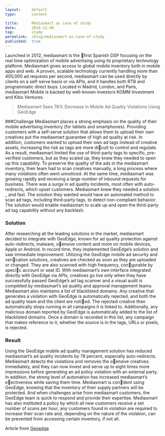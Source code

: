 ```yaml
---
layout:     default
type:       content

title:      Mediasmart as case of study
date:       2016-11-30
tag:        study
permalink:  /blog/mediasmart-as-case-of-study
published:  true
---
```


Launched in 2012, mediasmart is the first Spanish DSP focusing on
the real time optimization of mobile advertising using its proprietary
technology platform. Mediasmart gives access to global mobile
inventory both in mobile apps and web. A proven, scalable
technology currently handling more than 400,000 ad requests per
second, mediasmart can be used directly by clients on a self-serve
basis or via APIs, and it handles both RTB and programmatic direct
buys. Located in Madrid, London, and Paris, mediasmart Mobile is
backed by well-known investors KOMM Investment and Kibo Ventures.

> Mediasmart Sees 78% Decrease in Mobile Ad Quality Violations Using GeoEdge

###Challenge
Mediasmart places a strong emphasis on the quality of their mobile
advertising inventory (for tablets and smartphones). Providing
customers with a self-serve solution that allows them to upload
their own creatives put the mediasmart guarantee of high ad quality
at risk. In addition, customers wanted to upload their own ad tags
instead of creative assets, increasing the risk as tags are more dicult
to control and regulate. As a result, mediasmart limited the use of
third-party tags to specific, pre-verified customers, but as they
scaled up, they knew they needed to open up this capability.
To preserve the quality of the ads in the mediasmart inventory, their
team had to scan creatives manually, a long process where many
violations often went unnoticed. At the same time, mediasmart was
growing rapidly and receiving a large number of inbound requests
for business. There was a surge in ad quality incidents, most often
with auto-redirects, which upset customers. Mediasmart knew they
needed a solution _ and fast.
The solution they wanted would have an automated method to
scan ad tags, including third-party tags, to detect
non-compliant behavior.
The solution would enable mediasmart
to scale up and open the third-party
ad tag capability without any backlash.

### Solution
After researching all the leading solutions in the market, mediasmart
decided to integrate with GeoEdge, known for ad quality protection
against auto-redirects, malware, oensive content and more on
mobile devices, Apple or Android. In record time, they implemented
GeoEdge’s solution and saw immediate improvement.
Utilizing the GeoEdge mobile ad security and verication solutions,
creatives are checked as soon as they are uploaded or changed.
They are also scanned with high frequency, congurable by specic
account or seat ID.
With mediasmart’s own interface integrated directly with GeoEdge
via APIs, creatives go live only when they have successfully passed
GeoEdge’s ad tag scanner and a visual audit is completed by
mediasmart’s ad quality and approval management teams.
Mediasmart also maintains a list of blacklisted domains. Any creative
that generates a violation with GeoEdge is automatically rejected,
and both the ad quality team and the client are notied.
The rejected creative then automatically stops running in all
campaigns it is linked to. Additionally, any malicious domain
reported by GeoEdge is automatically added to the list of blacklisted
domains. Once a domain is recorded in this list, any campaign that
makes reference to it, whether the source is in the tags, URLs or
pixels, is rejected.

### Result
Using the GeoEdge mobile ad quality management solution has
reduced mediasmart’s ad quality incidents by 78 percent, especially
auto-redirects. Mediasmart detects the violations and removes the
oensive creatives immediately, and they can now invest and serve
up to eight times more impressions before generating an ad policy
violation with an external party.
In addition, the strong level of automation has increased
mediasmart’s eectiveness while saving them time.
Mediasmart is condent using GeoEdge, knowing that the inventory
of their supply partners will be protected. And when challenges
arise from mediasmart customers, the GeoEdge team is quick to
respond and provide their expertise.
Mediasmart has also instituted a policy by which all new customers
receive a set number of scans per hour, any customers found in
violation are required to increase their scan rate and, depending
on the nature of the violation, can be prevented from accessing
certain inventory, if not all.

Article from [Geoedge](http://www.geoedge.com/downloads/documents/Mediasmart_Case_Study.pdf?ge_campaign=mediasmart)
